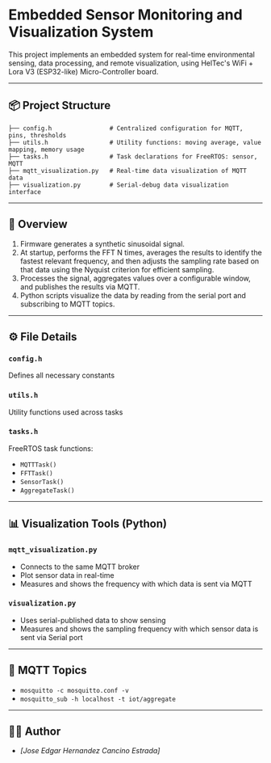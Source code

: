 # Embedded Sensor Monitoring and Visualization System

This project implements an embedded system for real-time environmental sensing, data processing, and remote visualization, using HelTec's WiFi + Lora V3 (ESP32-like) Micro-Controller board.

---

## 📦 Project Structure

```
├── config.h                # Centralized configuration for MQTT, pins, thresholds
├── utils.h                 # Utility functions: moving average, value mapping, memory usage
├── tasks.h                 # Task declarations for FreeRTOS: sensor, MQTT
├── mqtt_visualization.py   # Real-time data visualization of MQTT data
├── visualization.py        # Serial-debug data visualization interface
```

---

## 🧠 Overview
1. Firmware generates a synthetic sinusoidal signal.
2. At startup, performs the FFT N times, averages the results to identify the fastest relevant frequency, and then adjusts the sampling rate based on that data using the Nyquist criterion for efficient sampling.
3. Processes the signal, aggregates values over a configurable window, and publishes the results via MQTT.
4. Python scripts visualize the data by reading from the serial port and subscribing to MQTT topics.

---

## ⚙️ File Details

### `config.h`
Defines all necessary constants
### `utils.h`
Utility functions used across tasks
### `tasks.h`
FreeRTOS task functions:
- `MQTTTask()`
- `FFTTask()`
- `SensorTask()`
- `AggregateTask()`

---

## 📊 Visualization Tools (Python)

### `mqtt_visualization.py`
- Connects to the same MQTT broker
- Plot sensor data in real-time
- Measures and shows the frequency with which data is sent via MQTT

### `visualization.py`
- Uses serial-published data to show sensing
- Measures and shows the sampling frequency with which sensor data is sent via Serial port


---

## 📡 MQTT Topics

- `mosquitto -c mosquitto.conf -v`
- `mosquitto_sub -h localhost -t iot/aggregate`

---

## 🧑‍💻 Author

- *[Jose Edgar Hernandez Cancino Estrada]*


